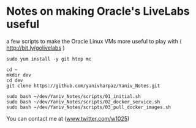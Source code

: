 # Notes on making Oracle's LiveLabs useful
a few scripts to make the Oracle Linux VMs more useful to play with ( http://bit.ly/golivelabs )

```
sudo yum install -y git htop mc 

cd ~
mkdir dev
cd dev
git clone https://github.com/yanivharpaz/Yaniv_Notes.git

sudo bash ~/dev/Yaniv_Notes/scripts/01_initial.sh  
sudo bash ~/dev/Yaniv_Notes/scripts/02_docker_service.sh
sudo bash ~/dev/Yaniv_Notes/scripts/03_pull_docker_images.sh

```  

You can contact me at (www.twitter.com/w1025)

